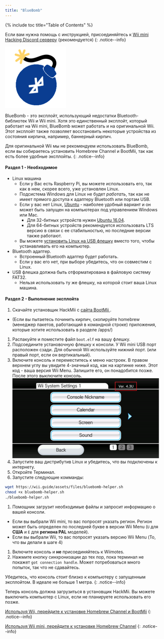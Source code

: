 ```yaml
---
title: "BlueBomb"
---
```


{% include toc title="Table of Contents" %}

Если вам нужна помощь с инструкцией, присоединяйтесь к [ Wii mini Hacking Discord серверу](https://discord.gg/6ryxnkS) (рекомендуется)
{: .notice--info}

![BlueBomb](/images/bluebomb.png)

BlueBomb - это эксплойт, использующий недостатки Bluetooth-библиотек Wii и Wii mini. Хотя это единственный эксплойт, который работает на Wii mini, BlueBomb может работать и на оригинальной Wii. Этот эксплойт также позволяет восстановить некоторые устройства из состояния кирпича, например, баннерный кирпич.

Для оригинальной Wii мы не рекомендуем использовать BlueBomb, если вы собираетесь установить Homebrew Channel и BootMii, так как есть более удобные эксплойты.
{: .notice--info}

#### Раздел 1 - Необходимое
- Linux машина
  - Если у Вас есть Raspberry Pi, вы можете использовать его, так как в нем, скорее всего, уже установлен Linux.
  - Подсистема Windows для Linux не будет *работать*, так как не имеет прямого доступа к адаптеру Bluetooth или портам USB.
  - Если у вас нет Linux, [Ubuntu](https://ubuntu.com/download/desktop) - наиболее удобный вариант и он может быть запущен на компьютерах под управлением Windows или Mac.
    - Для 32-битных устройств нужен [Ubuntu 16.04](http://releases.ubuntu.com/16.04/).
    - Для 64-битных устройств рекомендуется использовать LTS версию в связи с ее стабильностью, но последние версии также работают.
  - Вы можете [ установить Linux на USB флешку](https://ubuntu.com/tutorials/tutorial-create-a-usb-stick-on-windows#1-overview) вместо того, чтобы устанавливать его на компьютер.
- Bluetooth адаптер.
  - Встроенный Bluetooth адаптер будет работать.
  - Если у вас его нет, при выборе убедитесь, что он совместим с Linux.
- USB флешка должна быть отформатирована в файловую систему FAT32.
  - Нельзя использовать ту же флешку, на которой стоит ваша Linux машина.

#### Раздел 2 - Выполнение эксплойта
1. Скачайте установщик HackMii с [сайта BootMii ](https://bootmii.org/download/).
- (Если вы пытаетесь починить кирпич, скопируйте homebrew (менеджер пакетов, работающий в командной строке) приложения, которые хотите использовать в разделе /apps/)
1. Распакуйте и поместите файл `boot.elf` на вашу флешку.
1. Подсоедините установочную флешку к консоли. У Wii mini USB порт расположен сзади. Для обычной Wii используйте нижний порт. (или правый порт, если он вертикальный).
1. Включите консоль и переместитесь к меню настроек. В правом верхнем углу вы увидите 4-значный код, как на картинке ниже. Этот код - ваша версия Wii Menu. Запишите его, он понадобится позже. После этого выключите консоль. ![SystemMenuVersion](/images/Wii/SystemMenuVersion.png)
1. Запустите ваш дистрибутив Linux и убедитесь, что вы подключены к интернету.
1. Откройте Терминал.
1. Запустите следующие комманды:
```bash
wget https://wii.guide/assets/files/bluebomb-helper.sh
chmod +x bluebomb-helper.sh
./bluebomb-helper.sh
```
1. Помощник загрузит необходимые файлы и запросит информацию о вашей консоли.
  - Если вы выбрали Wii mini, то вас попросят указать регион. Регион может быть определен по последней букве в версии Wii Menu (`U` для **США** и `E` для **региона PAL** моделей).
  - Если вы выбрали Wii, то вас попросят указать версию Wii Menu (То, что вы делали в шаге 4)
1. Включите консоль и **не** присоединяйтесь к Wiimotes.
1. Нажмите кнопку синхронизации до тех пор, пока терминал не покажет `got connection handle`. Может потребоваться много попыток, так что не сдавайтесь.

Убедитесь, что консоль стоит близко к компьютеру с запущенным эксплойтом. В идеале не больше 1 метра.
{: .notice--info}

Теперь консоль должна загрузиться в установщик HackMii. Вы можете выключить компьютер с Linux, если не планируете использовать его позже.

[Используя Wii, перейдите к установке Homebrew Channel и BootMii](hbc)
{: .notice--info}

[Используя Wii mini, перейдите к установке Homebrew Channel](hbc-mini)
{: .notice--info}
